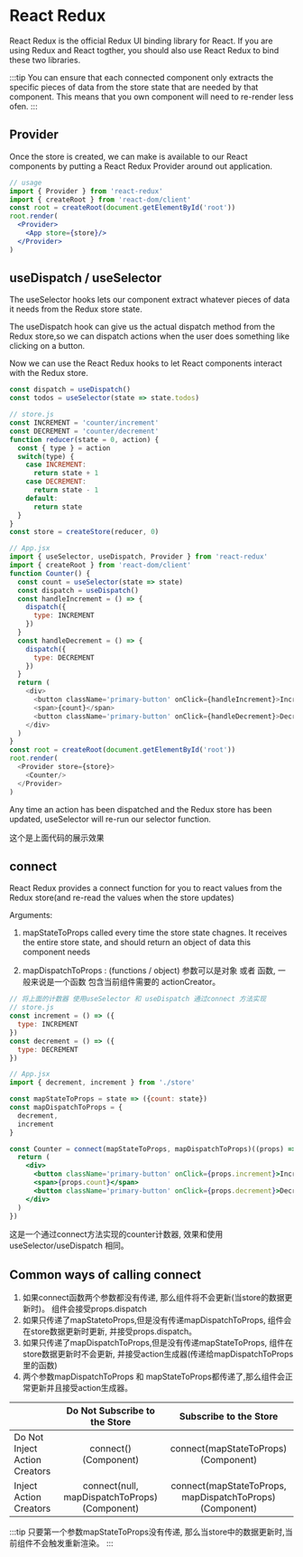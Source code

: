 # React Redux

  React Redux is the official Redux UI binding library for React. If you are using Redux and React togther,
  you should also use React Redux to bind these two libraries.

:::tip
You can ensure that each connected component only extracts the specific pieces of data from the store state that 
are needed by that component. This means that you own component will need to re-render less ofen.
:::

## Provider

  Once the store is created, we can make is available to our React components by putting a React Redux Provider
  around out application.
```jsx
// usage
import { Provider } from 'react-redux'
import { createRoot } from 'react-dom/client'
const root = createRoot(document.getElementById('root'))
root.render(
  <Provider>
    <App store={store}/>
  </Provider>
)
```
## useDispatch / useSelector

  The useSelector hooks lets our component extract whatever pieces of data it needs from the Redux store state.

  The useDispatch hook can give us the actual dispatch method from the Redux store,so we can dispatch actions when the user does
  something like clicking on a button.

  Now we can use the React Redux hooks to let React components interact with the Redux store.
```js
const dispatch = useDispatch()
const todos = useSelector(state => state.todos)
```
```js
// store.js
const INCREMENT = 'counter/increment'
const DECREMENT = 'counter/decrement'
function reducer(state = 0, action) {
  const { type } = action
  switch(type) {
    case INCREMENT:
      return state + 1
    case DECREMENT:
      return state - 1
    default: 
      return state
  }
}
const store = createStore(reducer, 0)

// App.jsx
import { useSelector, useDispatch, Provider } from 'react-redux'
import { createRoot } from 'react-dom/client'
function Counter() {
  const count = useSelector(state => state)
  const dispatch = useDispatch()
  const handleIncrement = () => {
    dispatch({
      type: INCREMENT
    })
  }
  const handleDecrement = () => {
    dispatch({
      type: DECREMENT
    })
  }
  return (
    <div>
      <button className='primary-button' onClick={handleIncrement}>Increment</button>
      <span>{count}</span>
      <button className='primary-button' onClick={handleDecrement}>Decrement</button>
    </div>
  )
}
const root = createRoot(document.getElementById('root'))
root.render(
  <Provider store={store}>
    <Counter/>
  </Provider>
)
```
  Any time an action has been dispatched and the Redux store has been updated, useSelector will re-run our selector function.

<div class="_react_redux_counter"></div>
<ClientOnly>
  <ReduxCounter/>
</ClientOnly>
  
  这个是上面代码的展示效果

## connect

  React Redux provides a connect function for you to react values from the Redux store(and re-read the values when the store updates)
  
  Arguments:
1. mapStateToProps  called every time the store state chagnes. It receives the entire store state, and should return an object
of data this component needs

2. mapDispatchToProps : (functions / object)
  参数可以是对象 或者 函数, 一般来说是一个函数 包含当前组件需要的 actionCreator。

```jsx
// 将上面的计数器 使用useSelector 和 useDispatch 通过connect 方法实现
// store.js
const increment = () => ({
  type: INCREMENT
})
const decrement = () => ({
  type: DECREMENT
})

// App.jsx
import { decrement, increment } from './store'

const mapStateToProps = state => ({count: state})
const mapDispatchToProps = {
  decrement,
  increment
}

const Counter = connect(mapStateToProps, mapDispatchToProps)((props) => {
  return (
    <div>
      <button className='primary-button' onClick={props.increment}>Increment</button>
      <span>{props.count}</span>
      <button className='primary-button' onClick={props.decrement}>Decrement</button>
    </div>
  )
})
```
<div class="_redux_connect_counter"></div>
<ClientOnly>
  <ReduxConnectCounter/>
</ClientOnly>

  这是一个通过connect方法实现的counter计数器, 效果和使用useSelector/useDispatch 相同。

## Common ways of calling connect

1. 如果connect函数两个参数都没有传递, 那么组件将不会更新(当store的数据更新时)。 组件会接受props.dispatch
2. 如果只传递了mapStatetoProps,但是没有传递mapDispatchToProps, 组件会在store数据更新时更新, 并接受props.dispatch。
3. 如果只传递了mapDispatchToProps,但是没有传递mapStateToProps, 组件在store数据更新时不会更新, 并接受action生成器(传递给mapDispatchToProps里的函数)
4. 两个参数mapDispatchToProps 和 mapStateToProps都传递了,那么组件会正常更新并且接受action生成器。

| | Do Not Subscribe to the Store | Subscribe to the Store |
|  ------------- |:-------------: |:-------------:|
| Do Not Inject Action Creators | connect()(Component) | connect(mapStateToProps)(Component) | 
| Inject Action Creators | connect(null, mapDispatchToProps)(Component) | connect(mapStateToProps, mapDispatchToProps)(Component) |

:::tip
只要第一个参数mapStateToProps没有传递, 那么当store中的数据更新时,当前组件不会触发重新渲染。
:::